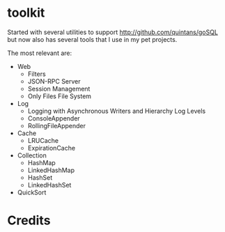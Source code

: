 toolkit
==========

Started with several utilities to support http://github.com/quintans/goSQL but now also has several tools that I use in my pet projects.

The most relevant are:
- Web
	- Filters
	- JSON-RPC Server
	- Session Management
	- Only Files File System
- Log
	- Logging with Asynchronous Writers and Hierarchy Log Levels
	- ConsoleAppender
	- RollingFileAppender
- Cache
	- LRUCache
	- ExpirationCache
- Collection
	- HashMap
	- LinkedHashMap
	- HashSet
	- LinkedHashSet
- QuickSort

# Credits